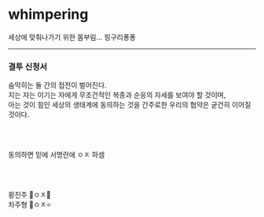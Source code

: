 # whimpering
세상에 맞춰나가기 위한 몸부림... 힝구리퐁퐁

---

### 결투 신청서

숨막히는 둘 간의 접전이 벌어진다. <br>
지는 자는 이기는 자에게 무조건적인 복종과 순응의 자세를 보여야 할 것이며, <br>
아는 것이 힘인 세상의 생태계에 동의하는 것을 간주로한 우리의 협약은 굳건히 이어질 것이다.

<br><br>

동의하면 믿에 서명란에 ㅇㅈ 하셈

<br><br>

황진주 💩ㅇㅈ💩 <br>
차주형 🌟ㅇㅈ⭐
